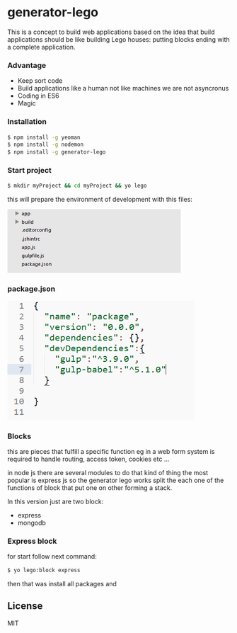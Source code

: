 # generator-lego
This is a concept to build web applications based on the idea that build applications should be like building Lego houses: putting blocks ending with a complete application.

### Advantage
  - Keep sort code
  - Build applications like a human not like machines we are not asyncronus  
  - Coding in ES6  
  - Magic

### Installation
```sh
$ npm install -g yeoman
$ npm install -g nodemon
$ npm install -g generator-lego
```
### Start project 

```sh
$ mkdir myProject && cd myProject && yo lego 
```

this will prepare the environment of development with this files:

![tree](./images/init.png "Logo Title Text 1")

### package.json
![tree](./images/init-package.json.png "Logo Title Text 1")


### Blocks 
this are pieces that fulfill a specific function eg in a web form system is required to handle routing, access token, cookies etc ...

in node js there are several modules to do that kind of thing the most popular is express js so the generator lego works split the each one of the functions of block that put one on other forming a stack.

In this version just are two block:
* express
* mongodb

### Express block
for start follow next command:
```sh
$ yo lego:block express 
```
then that was install all packages and 




License
----

MIT

